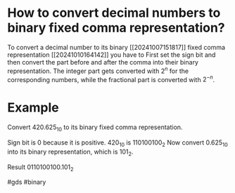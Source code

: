 # How to convert decimal numbers to binary fixed comma representation? 
To convert a decimal number to its binary [[20241007151817]] fixed comma representation [[20241010164142]] you have to 
First set the sign bit and then convert the part before and after the comma into their binary representation.
The integer part gets converted with $2^n$ for the corresponding numbers, while the fractional part is converted with $2^{-n}$.

# Example
Convert $420.625_{10}$ to its binary fixed comma representation.

Sign bit is 0 because it is positive.
$420_{10}$ is $110100100_2$
Now convert $0.625_{10}$ into its binary representation, which is $101_2$.

Result $0110100100.101_2$

#gds #binary